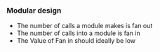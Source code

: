 ### Modular design 
- The number of calls a module makes is fan out
- The number of calls into a module is fan in
- The Value of Fan in should ideally be low